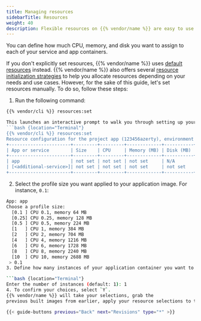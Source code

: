 ```yaml
---
title: Managing resources
sidebarTitle: Resources
weight: 40
description: Flexible resources on {{% vendor/name %}} are easy to use. Find all you need to know about resources allocation there.
---
```


You can define how much CPU, memory, and disk you want to assign to each of your service and app containers.

If you don't explicitly set resources, {{% vendor/name %}} uses [default resources](/manage-resources/resource-init.md) instead. 
{{% vendor/name %}} also offers several [resource initialization strategies](/manage-resources/resource-init.md) to help you allocate resources depending on your needs and use cases.
However, for the sake of this guide, let's set resources manually.
To do so, follow these steps:

1. Run the following command:

```bash {location="Terminal"}
{{% vendor/cli %}} resources:set

This launches an interactive prompt to walk you through setting up your application's resources:
```bash {location="Terminal"}
{{% vendor/cli %}} resources:set
Resource configuration for the project app (123456azerty), environment main (type: production):
+-----------------------+---------+---------+-------------+-----------+-----------+
| App or service        | Size    | CPU     | Memory (MB) | Disk (MB) | Instances |
+-----------------------+---------+---------+-------------+-----------+-----------+
| app                   | not set | not set | not set     | N/A       | 1         |
| [<additional-service>]| not set | not set | not set     | not set   | 1         |
+-----------------------+---------+---------+-------------+-----------+-----------+
```

2. Select the profile size you want applied to your application image. For instance, `0.1`:

```bash {location="Terminal"}
App: app
Choose a profile size:
  [0.1 ] CPU 0.1, memory 64 MB
  [0.25] CPU 0.25, memory 128 MB
  [0.5 ] CPU 0.5, memory 224 MB
  [1   ] CPU 1, memory 384 MB
  [2   ] CPU 2, memory 704 MB
  [4   ] CPU 4, memory 1216 MB
  [6   ] CPU 6, memory 1728 MB
  [8   ] CPU 8, memory 2240 MB
  [10  ] CPU 10, memory 2688 MB
 > 0.1
3. Define how many instances of your application container you want to deploy. For instance, `1`:

```bash {location="Terminal"}
Enter the number of instances (default: 1): 1
4. To confirm your choices, select `Y`.
{{% vendor/name %}} will take your selections, grab the
previous built images from earlier, apply your resource selections to them and deploy your full application!

{{< guide-buttons previous="Back" next="Revisions" type="*" >}}

